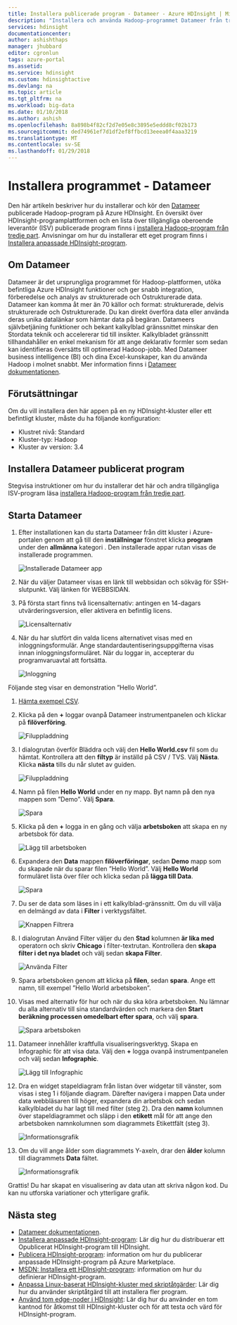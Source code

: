 ```yaml
---
title: Installera publicerade program - Datameer - Azure HDInsight | Microsoft Docs
description: "Installera och använda Hadoop-programmet Datameer från tredje part."
services: hdinsight
documentationcenter: 
author: ashishthaps
manager: jhubbard
editor: cgronlun
tags: azure-portal
ms.assetid: 
ms.service: hdinsight
ms.custom: hdinsightactive
ms.devlang: na
ms.topic: article
ms.tgt_pltfrm: na
ms.workload: big-data
ms.date: 01/10/2018
ms.author: ashish
ms.openlocfilehash: 8a898b4f82cf2d7e05e8c3895e5eddd8cf02b173
ms.sourcegitcommit: ded74961ef7d1df2ef8ffbcd13eeea0f4aaa3219
ms.translationtype: MT
ms.contentlocale: sv-SE
ms.lasthandoff: 01/29/2018
---
```

# <a name="install-published-application---datameer"></a>Installera programmet - Datameer

Den här artikeln beskriver hur du installerar och kör den [Datameer](https://www.datameer.com/) publicerade Hadoop-program på Azure HDInsight. En översikt över HDInsight-programplattformen och en lista över tillgängliga oberoende leverantör (ISV) publicerade program finns i [installera Hadoop-program från tredje part](hdinsight-apps-install-applications.md). Anvisningar om hur du installerar ett eget program finns i [Installera anpassade HDInsight-program](hdinsight-apps-install-custom-applications.md).

## <a name="about-datameer"></a>Om Datameer

Datameer är det ursprungliga programmet för Hadoop-plattformen, utöka befintliga Azure HDInsight funktioner och ger snabb integration, förberedelse och analys av strukturerade och Ostrukturerade data. Datameer kan komma åt mer än 70 källor och format: strukturerade, delvis strukturerade och Ostrukturerade. Du kan direkt överföra data eller använda deras unika datalänkar som hämtar data på begäran. Datameers självbetjäning funktioner och bekant kalkylblad gränssnittet minskar den Stordata teknik och accelererar tid till insikter. Kalkylbladet gränssnitt tillhandahåller en enkel mekanism för att ange deklarativ formler som sedan kan identifieras översätts till optimerad Hadoop-jobb. Med Datameer business intelligence (BI) och dina Excel-kunskaper, kan du använda Hadoop i molnet snabbt. Mer information finns i [Datameer dokumentationen](http://www.datameer.com/documentation/display/DAS50/Home?ls=Partners&lsd=Microsoft&c=Partners&cd=Microsoft).

## <a name="prerequisites"></a>Förutsättningar

Om du vill installera den här appen på en ny HDInsight-kluster eller ett befintligt kluster, måste du ha följande konfiguration:

* Klustret nivå: Standard
* Kluster-typ: Hadoop
* Kluster av version: 3.4

## <a name="install-the-datameer-published-application"></a>Installera Datameer publicerat program

Stegvisa instruktioner om hur du installerar det här och andra tillgängliga ISV-program läsa [installera Hadoop-program från tredje part](hdinsight-apps-install-applications.md).

## <a name="launch-datameer"></a>Starta Datameer

1. Efter installationen kan du starta Datameer från ditt kluster i Azure-portalen genom att gå till den **inställningar** fönstret klicka **program** under den **allmänna** kategori . Den installerade appar rutan visas de installerade programmen.

    ![Installerade Datameer app](./media/hdinsight-apps-install-datameer/datameer-app.png)

2. När du väljer Datameer visas en länk till webbsidan och sökväg för SSH-slutpunkt. Välj länken för WEBBSIDAN.

3. På första start finns två licensalternativ: antingen en 14-dagars utvärderingsversion, eller aktivera en befintlig licens.

    ![Licensalternativ](./media/hdinsight-apps-install-datameer/license.png)

4. När du har slutfört din valda licens alternativet visas med en inloggningsformulär. Ange standardautentiseringsuppgifterna visas innan inloggningsformuläret. När du loggar in, accepterar du programvaruavtal att fortsätta.

    ![Inloggning](./media/hdinsight-apps-install-datameer/login.png)

Följande steg visar en demonstration ”Hello World”.

1. [Hämta exempel CSV](https://datameer.box.com/s/wzzw27za3agic4yjj8zrn6vfrph0ppnf).

2. Klicka på den  **+**  loggar ovanpå Datameer instrumentpanelen och klickar på **filöverföring**.

    ![Filuppladdning](./media/hdinsight-apps-install-datameer/upload.png)

3. I dialogrutan överför Bläddra och välj den **Hello World.csv** fil som du hämtat. Kontrollera att den **filtyp** är inställd på CSV / TVS. Välj **Nästa**. Klicka **nästa** tills du når slutet av guiden.

    ![Filuppladdning](./media/hdinsight-apps-install-datameer/upload-browse.png)

4. Namn på filen **Hello World** under en ny mapp. Byt namn på den nya mappen som ”Demo”. Välj **Spara**.

    ![Spara](./media/hdinsight-apps-install-datameer/save.png)

5. Klicka på den  **+**  logga in en gång och välja **arbetsboken** att skapa en ny arbetsbok för data.

    ![Lägg till arbetsboken](./media/hdinsight-apps-install-datameer/add-workbook.png)

6. Expandera den **Data** mappen **filöverföringar**, sedan **Demo** mapp som du skapade när du sparar filen ”Hello World”. Välj **Hello World** formuläret lista över filer och klicka sedan på **lägga till Data**.

    ![Spara](./media/hdinsight-apps-install-datameer/select-file.png)

7. Du ser de data som läses in i ett kalkylblad-gränssnitt. Om du vill välja en delmängd av data i **Filter** i verktygsfältet.

    ![Knappen Filtrera](./media/hdinsight-apps-install-datameer/filter-button.png)

8. I dialogrutan Använd Filter väljer du den **Stad** kolumnen **är lika med** operatorn och skriv **Chicago** i filter-textrutan. Kontrollera den **skapa filter i det nya bladet** och välj sedan **skapa Filter**.

    ![Använda Filter](./media/hdinsight-apps-install-datameer/apply-filter.png)

9. Spara arbetsboken genom att klicka på **filen**, sedan **spara**. Ange ett namn, till exempel ”Hello World arbetsboken”.

10. Visas med alternativ för hur och när du ska köra arbetsboken. Nu lämnar du alla alternativ till sina standardvärden och markera den **Start beräkning processen omedelbart efter spara**, och välj **spara**.

    ![Spara arbetsboken](./media/hdinsight-apps-install-datameer/save-workbook.png)

11. Datameer innehåller kraftfulla visualiseringsverktyg. Skapa en Infographic för att visa data. Välj den  **+**  logga ovanpå instrumentpanelen och välj sedan **Infographic**.

    ![Lägg till Infographic](./media/hdinsight-apps-install-datameer/infographic-button.png)

12. Dra en widget stapeldiagram från listan över widgetar till vänster, som visas i steg 1 i följande diagram. Därefter navigera i mappen Data under data webbläsaren till höger, expandera din arbetsbok och sedan kalkylbladet du har lagt till med filter (steg 2). Dra den **namn** kolumnen över stapeldiagrammet och släpp i den **etikett** mål för att ange den arbetsboken namnkolumnen som diagrammets Etikettfält (steg 3).

    ![Informationsgrafik](./media/hdinsight-apps-install-datameer/infographic.png)

13. Om du vill ange ålder som diagrammets Y-axeln, drar den **ålder** kolumn till diagrammets **Data** fältet.

    ![Informationsgrafik](./media/hdinsight-apps-install-datameer/infographic-age.png)

Grattis! Du har skapat en visualisering av data utan att skriva någon kod. Du kan nu utforska variationer och ytterligare grafik.

## <a name="next-steps"></a>Nästa steg

* [Datameer dokumentationen](http://www.datameer.com/documentation/display/DAS50/Home?ls=Partners&lsd=Microsoft&c=Partners&cd=Microsoft).
* [Installera anpassade HDInsight-program](hdinsight-apps-install-custom-applications.md): Lär dig hur du distribuerar ett Opublicerat HDInsight-program till HDInsight.
* [Publicera HDInsight-program](hdinsight-apps-publish-applications.md): information om hur du publicerar anpassade HDInsight-program på Azure Marketplace.
* [MSDN: Installera ett HDInsight-program](https://msdn.microsoft.com/library/mt706515.aspx): information om hur du definierar HDInsight-program.
* [Anpassa Linux-baserat HDInsight-kluster med skriptåtgärder](hdinsight-hadoop-customize-cluster-linux.md): Lär dig hur du använder skriptåtgärd till att installera fler program.
* [Använd tom edge-noder i HDInsight](hdinsight-apps-use-edge-node.md): Lär dig hur du använder en tom kantnod för åtkomst till HDInsight-kluster och för att testa och värd för HDInsight-program.

